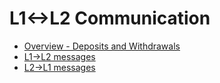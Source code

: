 # L1<->L2 Communication

- [Overview - Deposits and Withdrawals](./1_overview.md)
- [L1->L2 messages](./2_l1_to_l2.md)
- [L2->L1 messages](./3_l2_to_l1.md)
